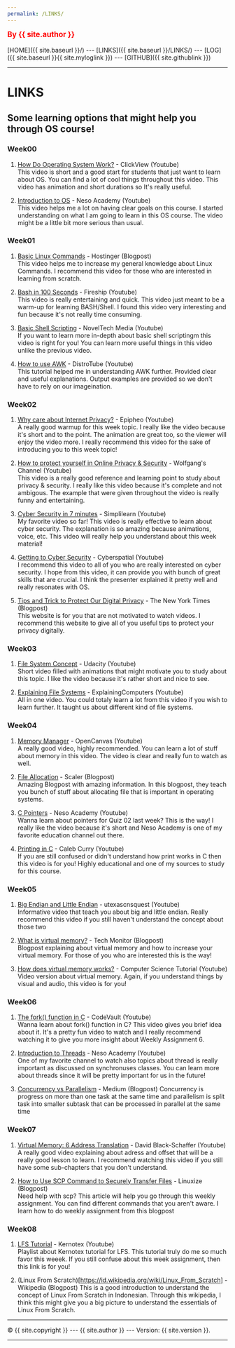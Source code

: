 ```yaml
---
permalink: /LINKS/
---
```


<span style="color:red; font-weight:bold; font-size:larger;">By {{ site.author }}</span>
<br><br>
[HOME]({{ site.baseurl }}/) ---
[LINKS]({{ site.baseurl }}/LINKS/) ---
[LOG]({{ site.baseurl }}{{ site.myloglink }}) ---
[GITHUB]({{ site.githublink }})
<br>
<hr>

# LINKS

## Some learning options that might help you through OS course!

### Week00

1. [How Do Operating System Work?](https://www.youtube.com/watch?v=GjNp0bBrjmU) - ClickView (Youtube) <br>
This video is short and a good start for students that just want to learn about OS. You can find a lot of cool things throughout this video. This video has animation and short durations so It's really useful. 

2. [Introduction to OS](https://www.youtube.com/watch?v=vBURTt97EkA) - Neso Academy (Youtube) <br>
This video helps me a lot on having clear goals on this course. I started understanding on what I am going to learn in this OS course. The video might be a little bit more serious than usual. 

### Week01 

1. [Basic Linux Commands](https://www.hostinger.com/tutorials/linux-commands) - Hostinger (Blogpost) <br>
This video helps me to increase my general knowledge about Linux Commands. I recommend this video for those who are interested in learning from scratch.
 
2. [Bash in 100 Seconds](https://www.youtube.com/watch?v=I4EWvMFj37g) - Fireship (Youtube) <br>
This video is really entertaining and quick. This video just meant to be a warm-up for learning BASH/Shell. I found this video very interesting and fun because it's not really time consuming.

3. [Basic Shell Scripting](https://www.youtube.com/watch?v=Zl7npywCB84) - NovelTech Media (Youtube) <br>
If you want to learn more in-depth about basic shell scriptingm this video is right for you! You can learn more useful things in this video unlike the previous video. 

4. [How to use AWK](https://www.youtube.com/watch?v=9YOZmI-zWok) - DistroTube (Youtube) <br>
This tutorial helped me in understanding AWK further. Provided clear and useful explanations. Output examples are provided so we don't have to rely on our imageination.

### Week02 

1. [Why care about Internet Privacy?](https://www.youtube.com/watch?v=85mu9PLWCuI) - Epipheo (Youtube) <br>
A really good warmup for this week topic. I really like the video because it's short and to the point. The animation are great too, so the viewer will enjoy the video more. I really recommend this video for the sake of introducing you to this week topic!

2. [How to protect yourself in Online Privacy & Security](https://www.youtube.com/watch?v=qZE45J-MIUg) - Wolfgang's Channel (Youtube) <br>
This video is a really good reference and learning point to study about privacy & security. I really like this video because it's complete and not ambigous. The example that were given throughout the video is really funny and entertaining. 

3. [Cyber Security in 7 minutes](https://www.youtube.com/watch?v=inWWhr5tnEA) - Simplilearn (Youtube) <br>
My favorite video so far! This video is really effective to learn about cyber security. The explanation is so amazing because animations, voice, etc. This video will really help you understand about this week material!

4. [Getting to Cyber Security](https://www.youtube.com/watch?v=Kx4y9c7w2JQ) - Cyberspatial (Youtube) <br>
I recommend this video to all of you who are really interested on cyber security. I hope from this video, it can provide you with bunch of great skills that are crucial. I think the presenter explained it pretty well and really resonates with OS.  

5. [Tips and Trick to Protect Our Digital Privacy](https://www.nytimes.com/guides/privacy-project/how-to-protect-your-digital-privacy) - The New York Times (Blogpost) <br>
This website is for you that are not motivated to watch videos. I recommend this website to give all of you useful tips to protect your privacy digitally. 

### Week03 

1. [File System Concept](https://www.youtube.com/watch?v=mzUyMy7Ihk0) - Udacity (Youtube) <br>
Short video filled with animations that might motivate you to study about this topic. I like the video because it's rather short and nice to see. 

2. [Explaining File Systems](https://www.youtube.com/watch?v=_h30HBYxtws) - ExplainingComputers (Youtube) <br>
All in one video. You could totaly learn a lot from this video if you wish to learn further. It taught us about different kind of file systems. 

### Week04 

1. [Memory Manager](https://www.youtube.com/watch?v=qdkxXygc3rE) - OpenCanvas (Youtube) <br>
A really good video, highly recommended. You can learn a lot of stuff about memory in this video. The video is clear and really fun to watch as well.

2. [File Allocation](https://www.scaler.com/topics/file-allocation-methods-in-os/) - Scaler (Blogpost) <br>
Amazing Blogpost with amazing information. In this blogpost, they teach you bunch of stuff about allocating file that is important in operating systems. 

3. [C Pointers](https://www.youtube.com/watch?v=f2i0CnUOniA) - Neso Academy (Youtube) <br>
Wanna learn about pointers for Quiz 02 last week? This is the way! I really like the video because it's short and Neso Academy is one of my favorite education channel out there.

4. [Printing in C](https://www.youtube.com/watch?v=tPlT9mg7bkw) - Caleb Curry (Youtube) <br>
If you are still confused or didn't understand how print works in C then this video is for you! Highly educational and one of my sources to study for this course.

### Week05

1. [Big Endian and Little Endian](https://www.youtube.com/watch?v=jhErugDB-34) - utexascnsquest (Youtube) <br>
Informative video that teach you about big and little endian. Really recommend this video if you still haven't understand the concept about those two

2. [What is virtual memory?](https://techmonitor.ai/what-is/what-is-virtual-memory-4929986) - Tech Monitor (Blogpost) <br>
Blogpost explaining about virtual memory and how to increase your virtual memory. For those of you who are interested this is the way!

3. [How does virtual memory works?](https://www.youtube.com/watch?v=59MxYkCs1rg) - Computer Science Tutorial (Youtube) <br>
Video version about virtual memory. Again, if you understand things by visual and audio, this video is for you! 

### Week06
1. [The fork() function in C](https://www.youtube.com/watch?v=cex9XrZCU14) - CodeVault (Youtube) <br>
Wanna learn about fork() function in C? This video gives you brief idea about it. It's a pretty fun video to watch and I really recommend watching it to give you more insight about Weekly Assignment 6.

2. [Introduction to Threads](https://www.youtube.com/watch?v=LOfGJcVnvAk) - Neso Academy (Youtube) <br>
One of my favorite channel to watch also topics about thread is really important as discussed on synchronuses classes. You can learn more about threads since it will be pretty important for us in the future!

3. [Concurrency vs Parallelism](https://medium.com/@itIsMadhavan/concurrency-vs-parallelism-a-brief-review-b337c8dac350)  - Medium (Blogpost)
Concurrency is progress on more than one task at the same time and parallelism is split task into smaller subtask that can be processed in parallel at the same time

### Week07
1. [Virtual Memory: 6 Address Translation](https://www.youtube.com/watch?v=ZjKS1IbiGDA) - David Black-Schaffer (Youtube) <br>
A really good video explaining about adress and offset that will be a really good lesson to learn. I recommend watching this video if you still have some sub-chapters that you don't understand.

2. [How to Use SCP Command to Securely Transfer Files](https://linuxize.com/post/how-to-use-scp-command-to-securely-transfer-files/) - Linuxize (Blogpost) <br>
Need help with scp? This article will help you go through this weekly assignment. You can find different commands that you aren't aware. I learn how to do weekly assignment from this blogpost

### Week08
1. [LFS Tutorial](https://www.youtube.com/playlist?list=PLyc5xVO2uDsDlbR_LTP37nG6g4vbSSxSZ) - Kernotex (Youtube) <br>
Playlist about Kernotex tutorial for LFS. This tutorial truly do me so much favor this weeek. If you still confuse about this week assignment, then this link is for you!

2. (Linux From Scratch)[https://id.wikipedia.org/wiki/Linux_From_Scratch] - Wikipedia (Blogpost)
This is a good introduction to understand the concept of Linux From Scratch in Indonesian. Through this wikipedia, I think this might give you a big picture to understand the essentials of Linux From Scratch.

<hr>
&copy; {{ site.copyright }} --- {{ site.author }} --- Version: {{ site.version }}.
<hr>
<br>